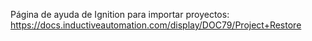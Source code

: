 Página de ayuda de Ignition para importar proyectos: https://docs.inductiveautomation.com/display/DOC79/Project+Restore 